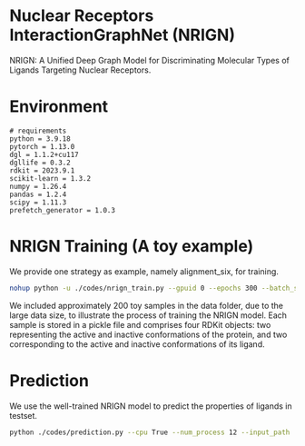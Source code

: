 # Nuclear Receptors InteractionGraphNet (NRIGN)
NRIGN: A Unified Deep Graph Model for Discriminating Molecular Types of Ligands Targeting Nuclear Receptors.

# Environment
```
# requirements
python = 3.9.18  
pytorch = 1.13.0  
dgl = 1.1.2+cu117
dgllife = 0.3.2
rdkit = 2023.9.1
scikit-learn = 1.3.2  
numpy = 1.26.4  
pandas = 1.2.4
scipy = 1.11.3  
prefetch_generator = 1.0.3
```

# NRIGN Training (A toy example)
We provide one strategy as example, namely alignment_six, for training.

```bash
nohup python -u ./codes/nrign_train.py --gpuid 0 --epochs 300 --batch_size 128 --lr 0.0003 --l2 0.000001 --dropout 0.15 --dis_threshold 6 > ./result/toy_example.log 2>&1 &
```
We included approximately 200 toy samples in the data folder, due to the large data size, to illustrate the process of training the NRIGN model. Each sample is stored in a pickle file and comprises four RDKit objects: two representing the active and inactive conformations of the protein, and two corresponding to the active and inactive conformations of its ligand.


# Prediction
We use the well-trained NRIGN model to predict the properties of ligands in testset.

```bash
python ./codes/prediction.py --cpu True --num_process 12 --input_path ./data_graph/test/complex 
```

